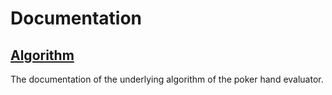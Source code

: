 # Documentation

## [Algorithm](Algorithm.md)

The documentation of the underlying algorithm of the poker hand evaluator.
